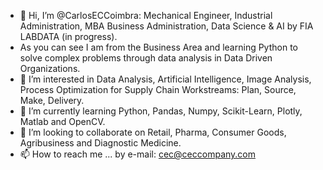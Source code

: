 - 👋 Hi, I’m @CarlosECCoimbra: Mechanical Engineer, Industrial Administration, MBA Business Administration, Data Science & AI by FIA LABDATA (in progress).
- As you can see I am from the Business Area and learning Python to solve complex problems through data analysis in Data Driven Organizations.
- 👀 I’m interested in Data Analysis, Artificial Intelligence, Image Analysis, Process Optimization for Supply Chain Workstreams: Plan, Source, Make, Delivery.
- 🌱 I’m currently learning Python, Pandas, Numpy, Scikit-Learn, Plotly, Matlab and OpenCV.
- 💞️ I’m looking to collaborate on Retail, Pharma, Consumer Goods, Agribusiness and Diagnostic Medicine.
- 📫 How to reach me ... by e-mail: cec@ceccompany.com

<!---
CarlosECCoimbra/CarlosECCoimbra is a ✨ special ✨ repository because its `README.md` (this file) appears on your GitHub profile.
You can click the Preview link to take a look at your changes.
--->
